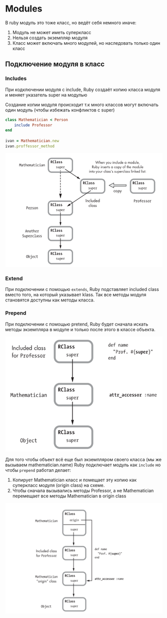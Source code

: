 # Modules

В ruby модуль это тоже класс, но ведёт себя немного иначе:
1. Модуль не может иметь суперкласс 
2. Нельзя создать экземпляр модуля
3. Класс может включать много модулей, но наследовать только один класс

## Подключение модуля в класс

### Includes

При кодключении модуля с include, Ruby создаёт копию класса модуля и меняет указатель super на модулью

Создание копии модуля происходит т.к много классов могут включать один модуль (чтобы избежать конфликтов с super)

```ruby
class Mathematician < Person
	include Professor
end

ivan = Mathematician.new
ivan.proffessor_method
```

![Include module](img/modules_1.png)

### Extend

При подключении с помощью `extends`, Ruby подставляет included class вместо того, на который указывает klass. Так все методы модуля становятся доступны как методы класса.

### Prepend

При подключении с помощью pretend, Ruby  будет сначала искать методы экземпляра в модуле и только после этого в классе объекта.

![Prepend module](img/modules_2.png)

Для того чтобы объект всё еще был экземпляром своего класса (мы же вызываем mathematician.name) Ruby подключает модуль как `include` но чтобы `prepend` работал делает:
1. Копирует Mathematician класс и помещает эту копию как суперкласс модуля (origin class) на схеме. 
2. Чтобы сначала вызывались методы Professor, а не Mathematician перемещает все методы Mathematician в origin class

![Prepend module explained](img/modules_3.png)
